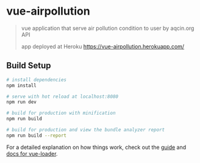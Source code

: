 # vue-airpollution

> vue application that serve air pollution condition to user by aqcin.org API
>
> app deployed at Heroku <https://vue-airpollution.herokuapp.com/>

## Build Setup

```bash
# install dependencies
npm install

# serve with hot reload at localhost:8080
npm run dev

# build for production with minification
npm run build

# build for production and view the bundle analyzer report
npm run build --report
```

For a detailed explanation on how things work, check out the [guide](http://vuejs-templates.github.io/webpack/) and [docs for vue-loader](http://vuejs.github.io/vue-loader).
